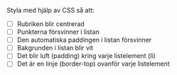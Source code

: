  Styla med hjälp av CSS så att:
- [ ] Rubriken blir centrerad
- [ ] Punkterna försvinner i listan
- [ ] Den automatiska paddingen i listan försvinner
- [ ] Bakgrunden i listan blir vit
- [ ] Det blir luft (padding) kring varje listelement (li)
- [ ] Det är en linje (border-top) ovanför varje listelement